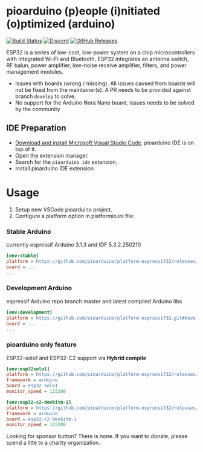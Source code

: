 # pioarduino (p)eople (i)nitiated (o)ptimized (arduino)

[![Build Status](https://github.com/pioarduino/platform-espressif32/actions/workflows/examples.yml/badge.svg)](https://github.com/pioarduino/platform-espressif32/actions)
[![Discord](https://img.shields.io/discord/1263397951829708871.svg?logo=discord&logoColor=white&color=5865F2&label=Discord)](https://discord.gg/Nutz9crnZr)
[![GitHub Releases](https://img.shields.io/github/downloads/pioarduino/platform-espressif32/total?label=downloads)](https://github.com/pioarduino/platform-espressif32/releases/latest)

ESP32 is a series of low-cost, low-power system on a chip microcontrollers with integrated Wi-Fi and Bluetooth. ESP32 integrates an antenna switch, RF balun, power amplifier, low-noise receive amplifier, filters, and power management modules.

* Issues with boards (wrong / missing). All issues caused from boards will not be fixed from the maintainer(s). A PR needs to be provided against branch `develop` to solve.
* No support for the Arduino Nora Nano board, issues needs to be solved by the community
## IDE Preparation

- [Download and install Microsoft Visual Studio Code](https://code.visualstudio.com/). pioarduino IDE is on top of it.
- Open the extension manager.
- Search for the `pioarduino ide` extension.
- Install pioarduino IDE extension.

# Usage
1. Setup new VSCode pioarduino project.
1. Configure a platform option in platformio.ini file:

### Stable Arduino
currently espressif Arduino 3.1.3 and IDF 5.3.2.250210

```ini
[env:stable]
platform = https://github.com/pioarduino/platform-espressif32/releases/download/stable/platform-espressif32.zip
board = ...
...
```

### Development Arduino
espressif Arduino repo branch master and latest compiled Arduino libs

```ini
[env:development]
platform = https://github.com/pioarduino/platform-espressif32.git#develop
board = ...
...
```

### pioarduino only feature
ESP32-solo1 and ESP32-C2 support via **Hybrid compile**

```ini
[env:esp32solo1]
platform = https://github.com/pioarduino/platform-espressif32/releases/download/stable/platform-espressif32.zip
framework = arduino
board = esp32-solo1
monitor_speed = 115200

[env:esp32-c2-devkitm-1]
platform = https://github.com/pioarduino/platform-espressif32/releases/download/stable/platform-espressif32.zip
framework = arduino
board = esp32-c2-devkitm-1
monitor_speed = 115200
```

Looking for sponsor button? There is none. If you want to donate, please spend a litte to a charity organization.

